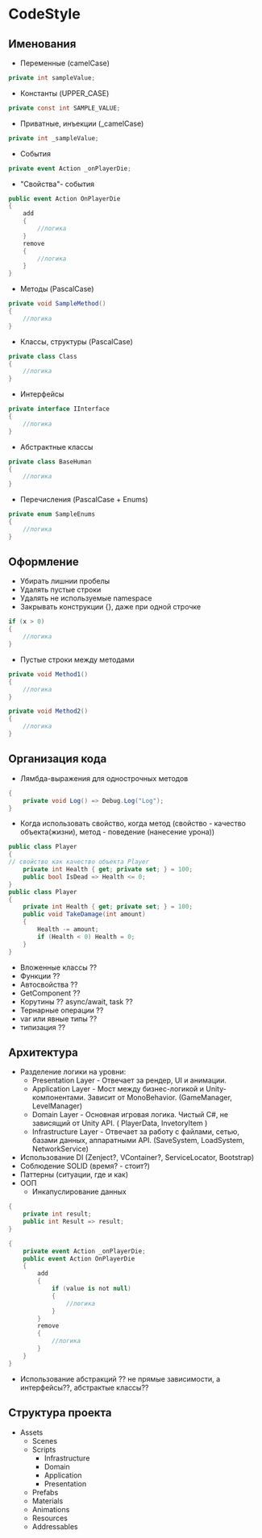 # CodeStyle
## Именования
- Переменные (camelCase)
```csharp
private int sampleValue;
```
- Константы (UPPER_CASE)
```csharp
private const int SAMPLE_VALUE;
```
- Приватные, инъекции (_camelCase)
```csharp
private int _sampleValue;
```
- События
```csharp
private event Action _onPlayerDie;
```
- "Свойства"- события
```csharp
public event Action OnPlayerDie
{
    add
    {
        //логика
    }
    remove
    {
        //логика
    }
}
```
- Методы (PascalCase)
```csharp
private void SampleMethod()
{
    //логика
}
```
- Классы, структуры (PascalCase)
```csharp
private class Class
{
    //логика
}
```
- Интерфейсы
```csharp
private interface IInterface
{
    //логика
}
```
- Абстрактные классы
```csharp
private class BaseHuman
{
    //логика
}
```
- Перечисления (PascalCase + Enums)
```csharp
private enum SampleEnums
{
    //логика
}
```
## Оформление
- Убирать лишнии пробелы
- Удалять пустые строки
- Удалять не используемые namespace
- Закрывать конструкции {}, даже при одной строчке
```csharp
if (x > 0)
{
    //логика
}
```
- Пустые строки между методами
```csharp
private void Method1()
{
    //логика
}

private void Method2()
{
    //логика
}
```
## Организация кода
- Лямбда-выражения для однострочных методов
```csharp
{
    private void Log() => Debug.Log("Log");
}
```
- Когда использовать свойство, когда метод (свойство - качество объекта(жизни), метод - поведение (нанесение урона))
```csharp
public class Player
{
// свойство как качество объекта Player
    private int Health { get; private set; } = 100;
    public bool IsDead => Health <= 0;
}
public class Player
{
    private int Health { get; private set; } = 100;
    public void TakeDamage(int amount)
    {
        Health -= amount;
        if (Health < 0) Health = 0;
    }
}
```
- Вложенные классы ??
- Функции ??
- Автосвойства ??
- GetComponent ??
- Корутины ?? async/await, task ??
- Тернарные операции ??
- var или явные типы ??
- типизация ??
## Архитектура
- Разделение логики на уровни:
   - Presentation Layer - Отвечает за рендер, UI и анимации.
   - Application Layer - Мост между бизнес-логикой и Unity-компонентами. Зависит от MonoBehavior. (GameManager, LevelManager)
   - Domain Layer - Основная игровая логика. Чистый C#, не зависящий от Unity API. ( PlayerData, InvetoryItem )
   - Infrastructure Layer - Отвечает за работу с файлами, сетью, базами данных, аппаратными API. (SaveSystem, LoadSystem, NetworkService)
- Использование DI (Zenject?, VContainer?, ServiceLocator, Bootstrap)
- Соблюдение SOLID (время? - стоит?)
- Паттерны (ситуации, где и как)
- ООП
   - Инкапуслирование данных
```csharp
{
    private int result;
    public int Result => result;  
}

{
    private event Action _onPlayerDie;
    public event Action OnPlayerDie
    {
        add
        {
            if (value is not null)
            {
                //логика
            }
        }
        remove
        {
            //логика
        }
    }
}
```
- Использование абстракций ?? не прямые зависимости, а интерфейсы??, абстрактые классы??
## Структура проекта
- Assets
  - Scenes
  - Scripts
    - Infrastructure
    - Domain 
    - Application
    - Presentation 
  - Prefabs
  - Materials
  - Animations
  - Resources
  - Addressables
